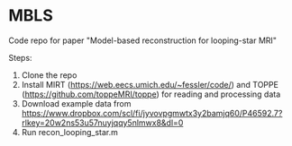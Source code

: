 # MBLS
Code repo for paper "Model-based reconstruction for looping-star MRI"

Steps:

1. Clone the repo
2. Install MIRT (https://web.eecs.umich.edu/~fessler/code/) and TOPPE (https://github.com/toppeMRI/toppe) for reading and processing data
3. Download example data from https://www.dropbox.com/scl/fi/jyvovpgmwtx3y2bamjq60/P46592.7?rlkey=20w2ns53u57nuyjqqy5nlmwx8&dl=0
4. Run recon_looping_star.m
